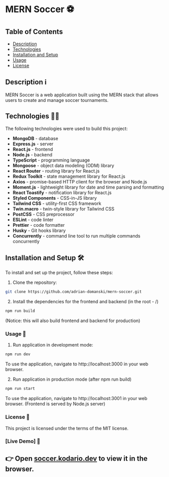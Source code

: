 # MERN Soccer ⚽️

## Table of Contents

- [Description](#description)
- [Technologies](#technologies)
- [Installation and Setup](#installation-and-setup)
- [Usage](#usage)
- [License](#license)

## Description ℹ️

MERN Soccer is a web application built using the MERN stack that allows users to create and manage soccer tournaments.

## Technologies 👨‍💻

The following technologies were used to build this project:

- **MongoDB** - database
- **Express.js** - server
- **React.js** - frontend
- **Node.js** - backend
- **TypeScript** - programming language
- **Mongoose** - object data modeling (ODM) library
- **React Router** - routing library for React.js
- **Redux Toolkit** - state management library for React.js
- **Axios** - promise-based HTTP client for the browser and Node.js
- **Moment.js** - lightweight library for date and time parsing and formatting
- **React Toastify** - notification library for React.js
- **Styled Components** - CSS-in-JS library
- **Tailwind CSS** - utility-first CSS framework
- **Twin.macro** - twin-style library for Tailwind CSS
- **PostCSS** - CSS preprocessor
- **ESLint** - code linter
- **Prettier** - code formatter
- **Husky** - Git hooks library
- **Concurrently** - command line tool to run multiple commands concurrently

## Installation and Setup 🛠️

To install and set up the project, follow these steps:

1. Clone the repository:

```bash
git clone https://github.com/adrian-domanski/mern-soccer.git
```
2. Install the dependencies for the frontend and backend (in the root - /)
```bash
npm run build
```
(Notice: this will also build frontend and backend for production)

### Usage 👀
1. Run application in development mode:

```bash
npm run dev
```
To use the application, navigate to http://localhost:3000 in your web browser.

2. Run application in production mode (after npm run build)

```bash
npm run start
```
To use the application, navigate to http://localhost:3001 in your web browser. (Frontend is served by Node.js server)

### License 🪪

This project is licensed under the terms of the MIT license.

### [Live Demo] 🎉

## 👉 Open [soccer.kodario.dev](https://soccer.kodario.dev/) to view it in the browser.
